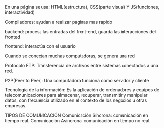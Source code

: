 En una página se usa: HTML(estructura), CSS(parte visual) Y JS(funciones, interactividad)

Compiladores: ayudan a realizar paginas mas rapido

backend: procesa las entradas del front-end, guarda las interacciones del fronted

frontend: interactúa con el usuario

Cuando se conectan muchas computadoras, se genera una red

Protocolo FTP: Transferencia de archivos entre sistemas conectados a una red.

P2P(Peer to Peer): Una computadora funciona como servidor y cliente

Tecnología de la información: Es la aplicación de ordenadores y equipos de telecomunicaciones para almacenar,
recuperar, transmitir y manipular datos, con frecuencia utilizado en el contexto de los negocios u otras empresas.

TIPOS DE COMUNICACIÓN
Comunicación Síncrona: comunicación en tiempo real.
Comunicación Asíncrona: comunicación en tiempo no real.




